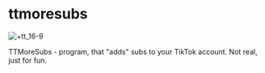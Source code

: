 # ttmoresubs
![+tt_16-9](https://user-images.githubusercontent.com/99596170/184357642-7eb6ffa3-6b98-4d8a-ac5d-2700aa045058.png)

TTMoreSubs - program, that "adds" subs to your TikTok account. Not real, just for fun.
